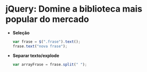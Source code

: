 # jQuery: Domine a biblioteca mais popular do mercado

- **Seleção**

    ```js
    var frase = $(".frase").text();
    frase.text("nova frase");
    ```

- **Separar texto/explode**

    ```js
    var arrayFrase = frase.split(" ");
    ```